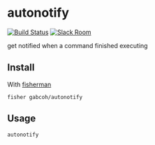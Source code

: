 # autonotify

[![Build Status][travis-badge]][travis-link]
[![Slack Room][slack-badge]][slack-link]

get notified when a command finished executing

## Install

With [fisherman]

```
fisher gabcoh/autonotify
```

## Usage

```fish
autonotify
```

[travis-link]: https://travis-ci.org/gabcoh/autonotify
[travis-badge]: https://img.shields.io/travis/gabcoh/autonotify.svg
[slack-link]: https://fisherman-wharf.herokuapp.com
[slack-badge]: https://fisherman-wharf.herokuapp.com/badge.svg
[fisherman]: https://github.com/fisherman/fisherman
